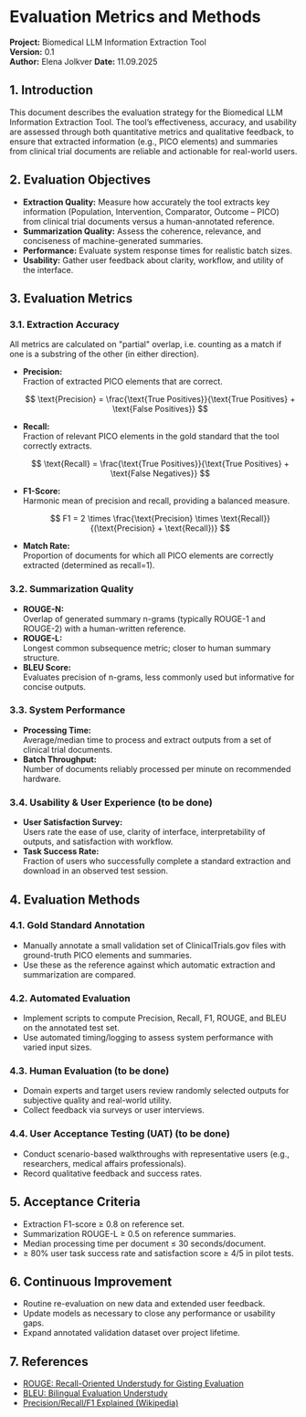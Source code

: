 # **Evaluation Metrics and Methods**

**Project:** Biomedical LLM Information Extraction Tool  
**Version:** 0.1  
**Author:** Elena Jolkver
**Date:** 11.09.2025



## **1. Introduction**

This document describes the evaluation strategy for the Biomedical LLM Information Extraction Tool. The tool’s effectiveness, accuracy, and usability are assessed through both quantitative metrics and qualitative feedback, to ensure that extracted information (e.g., PICO elements) and summaries from clinical trial documents are reliable and actionable for real-world users.



## **2. Evaluation Objectives**

- **Extraction Quality:** Measure how accurately the tool extracts key information (Population, Intervention, Comparator, Outcome – PICO) from clinical trial documents versus a human-annotated reference.
- **Summarization Quality:** Assess the coherence, relevance, and conciseness of machine-generated summaries.
- **Performance:** Evaluate system response times for realistic batch sizes.
- **Usability:** Gather user feedback about clarity, workflow, and utility of the interface.



## **3. Evaluation Metrics**

### 3.1. Extraction Accuracy

All metrics are calculated on "partial" overlap, i.e. counting as a match if one is a substring of the other (in either direction).

- **Precision:**  
  Fraction of extracted PICO elements that are correct.
  
  $$ \text{Precision} = \frac{\text{True Positives}}{\text{True Positives} + \text{False Positives}} $$

- **Recall:**  
  Fraction of relevant PICO elements in the gold standard that the tool correctly extracts.
  
  $$ \text{Recall} = \frac{\text{True Positives}}{\text{True Positives} + \text{False Negatives}} $$
  
- **F1-Score:**  
  Harmonic mean of precision and recall, providing a balanced measure.
  
  $$ F1 = 2 \times \frac{\text{Precision} \times \text{Recall}}{(\text{Precision} + \text{Recall})} $$

- **Match Rate:**  
  Proportion of documents for which all PICO elements are correctly extracted (determined as recall=1). 



### 3.2. Summarization Quality

- **ROUGE-N:**  
  Overlap of generated summary n-grams (typically ROUGE-1 and ROUGE-2) with a human-written reference.
- **ROUGE-L:**  
  Longest common subsequence metric; closer to human summary structure.
- **BLEU Score:**  
  Evaluates precision of n-grams, less commonly used but informative for concise outputs.




### 3.3. System Performance

- **Processing Time:**  
  Average/median time to process and extract outputs from a set of clinical trial documents.
- **Batch Throughput:**  
  Number of documents reliably processed per minute on recommended hardware.


### 3.4. Usability & User Experience (to be done)

- **User Satisfaction Survey:**  
  Users rate the ease of use, clarity of interface, interpretability of outputs, and satisfaction with workflow.
- **Task Success Rate:**  
  Fraction of users who successfully complete a standard extraction and download in an observed test session.



## **4. Evaluation Methods**

### 4.1. Gold Standard Annotation

- Manually annotate a small validation set of ClinicalTrials.gov files with ground-truth PICO elements and summaries.
- Use these as the reference against which automatic extraction and summarization are compared.

### 4.2. Automated Evaluation

- Implement scripts to compute Precision, Recall, F1, ROUGE, and BLEU on the annotated test set.
- Use automated timing/logging to assess system performance with varied input sizes.

### 4.3. Human Evaluation (to be done)

- Domain experts and target users review randomly selected outputs for subjective quality and real-world utility.
- Collect feedback via surveys or user interviews.

### 4.4. User Acceptance Testing (UAT) (to be done)

- Conduct scenario-based walkthroughs with representative users (e.g., researchers, medical affairs professionals).
- Record qualitative feedback and success rates.



## **5. Acceptance Criteria**

- Extraction F1-score ≥ 0.8 on reference set.
- Summarization ROUGE-L ≥ 0.5 on reference summaries.
- Median processing time per document ≤ 30 seconds/document.
- ≥ 80% user task success rate and satisfaction score ≥ 4/5 in pilot tests.


## **6. Continuous Improvement**

- Routine re-evaluation on new data and extended user feedback.
- Update models as necessary to close any performance or usability gaps.
- Expand annotated validation dataset over project lifetime.



## **7. References**

- [ROUGE: Recall-Oriented Understudy for Gisting Evaluation](https://aclanthology.org/W04-1013/)
- [BLEU: Bilingual Evaluation Understudy](https://aclanthology.org/P02-1040/)
- [Precision/Recall/F1 Explained (Wikipedia)](https://en.wikipedia.org/wiki/Precision_and_recall)

